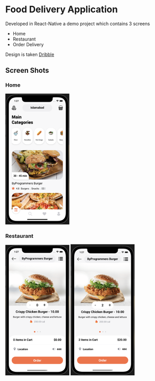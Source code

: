 # Food Delivery Application

Developed in React-Native a demo project which contains 3 screens

- Home
- Restaurant
- Order Delivery

Design is taken [Dribble](https://dribbble.com/shots/14527824/attachments/6215066?mode=media)

## Screen Shots

### Home

<img src="./screenshots/home.png" width = 200>

### Restaurant
<img src="./screenshots/restaurant.png" width = 200>
<img src="./screenshots/restaurant1.png" width = 200>
